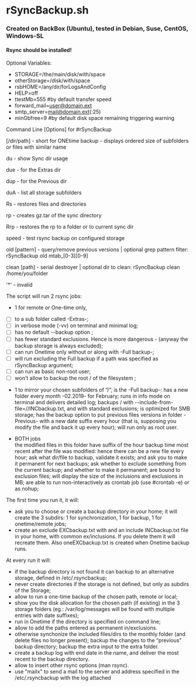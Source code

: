 # rSyncBackup.sh
### Created on BackBox (Ubuntu), tested in Debian, Suse, CentOS, Windows-SL

#### Rsync should be installed!

Optional Variables:

- STORAGE=/the/main/disk/with/space
- otherStorage=/disk/with/space
- rsbHOME=/any/dir/forLogsAndConfig
- HELP=off
- ttestMb=555 #by default transfer speed
- forward_mail=user@domain.ext
- smtp_server=mail@domain.ext(:25)
- minGbfree=9 #by default disk space remaining triggering warning


Command Line [Options] for #rSyncBackup 

[/dir/path] - short for ONEtime backup - displays ordered size of subfolders or files with similar name

du  - show Sync dir usage

due - for the Extras dir

dup - for the Previous dir

duA - list all storage subfolders

Rs - restores files and directories 

rp - creates gz.tar of the sync directory

Rrp - restores the rp to a folder or to current sync dir

speed - test rsync backup on configured storage

old [pattern] - query/remove previous versions | optional grep pattern filter: rSyncBackup old mtab_[0-3][0-9]

clean [path] - serial destroyer | optional dir to clean: rSyncBackup clean /home/you/folder

'*' - invalid


The script will run 2 rsync jobs:
* 1 for remote or One-time only, 
- [ ] to a sub folder called -Extras-;
- [ ] in verbose mode (-vv) on terminal and minimal log;
- [ ] has no default --backup option ;
- [ ] has fewer standard exclusions. Hence is more dangerous - (anyway the backup storage is always excluded);
- [ ] can run Onetime only without or along with -Full backup-;
- [ ] will run excluding the Full backup if a path was specified as rSyncBackup argument;
- [ ] can run as basic non-root user;
- [ ] won't allow to backup the root / of the filesystem ;

- 1 to mirror your chosen subfolders of  “/”, is the -Full backup-:
has a new folder every month -02.2019- for February;
runs in info mode on terminal and delivers detailed log;
backups / with --include-from-file=//INCbackup.txt, and with standard exclusions;
is optimized for SMB storage; 
has the backup option to put previous files versions in folder -Previous- with a new date suffix every hour (that is, supposing you modify the file and back it up every hour);
will run only as root user.

- BOTH jobs  
the modified files in this folder have suffix of the hour backup time most recent after the file was modified: hence there can be a new file every hour;
ask what dir/file to backup, validate it exists; and ask you to make it permanent for next backups;
ask whether to exclude something from the current backup; and whether to make it permanent;
are bound to exclusion files;
will display the size of the inclusions and exclusions in MB;
are able to run non-interactively as crontab job (use #crontab -e) or as nohup;

The first time you run it, it will:
- ask you to choose or create a backup directory in your home; it will create the 3 subdirs: 1 for synchronization, 1 for backup, 1 for onetime/remote jobs;
- create an exclude EXCbackup.txt with  and an include INCbackup.txt file in your home, with common ex/inclusions. If you delete them it will recreate them. Also oneEXCbackup.txt is created when Onetime backup runs.


At every run it will:
- if the backup directory is not found it can backup to an alternative storage, defined in /etc/.rsyncbackup; 
- never create directories if the storage is not defined, but only as subdirs of the Storage;
- allow to run a one-time backup of the chosen path, remote or local;
- show you the disk allocation for the chosen path (if existing) in the 3 storage folders (eg.: /var/log/messages will be found with multiple entries with date suffixes);
- run in Onetime if the directory is specified on command line;
- allow to add the paths entered as permanent in/exclusions.
- otherwise synchonize the included files/dirs to the monthly folder (and delete files no longer present); backup the changes to the “previous” backup directory; backup the extra input to the extra folder.
- create a backup log with end date in the name, and deliver the most recent to the backup directory.
- allow to insert other rsync options (man rsync).
- use "mailx" to send a mail to the server and address specified in the /etc/.rsyncbackup with the log attached
